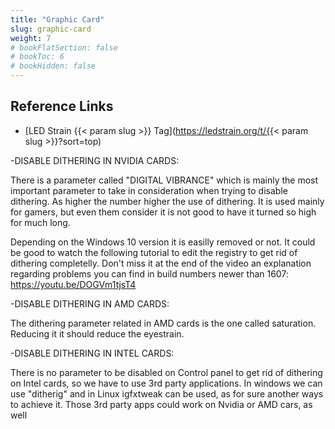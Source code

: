 ```yaml
---
title: "Graphic Card"
slug: graphic-card
weight: 7
# bookFlatSection: false
# bookToc: 6
# bookHidden: false
---
```


## Reference Links
* [LED Strain {{< param slug >}} Tag](https://ledstrain.org/t/{{< param slug >}}?sort=top)

-DISABLE DITHERING IN NVIDIA CARDS:

There is a parameter called "DIGITAL VIBRANCE" which is mainly the most important parameter to take in consideration when trying to disable dithering. As higher the number higher the use of dithering. It is used mainly for gamers, but even them consider it is not good to have it turned so high for much long.

Depending on the Windows 10 version it is easilly removed or not. It could be good to watch the following tutorial to edit the registry to get rid of dithering completelly. Don't miss it at the end of the video an explanation regarding problems you can find in build numbers newer than 1607: https://youtu.be/DOGVm1tjsT4

-DISABLE DITHERING IN AMD CARDS:

The dithering parameter related in AMD cards is the one called saturation. Reducing it it should reduce the eyestrain.

-DISABLE DITHERING IN INTEL CARDS:

There is no parameter to be disabled on Control panel to get rid of dithering on Intel cards, so we have to use 3rd party applications. In windows we can use "ditherig" and in Linux igfxtweak can be used, as for sure another ways to achieve it. Those 3rd party apps could work on Nvidia or AMD cars, as well
